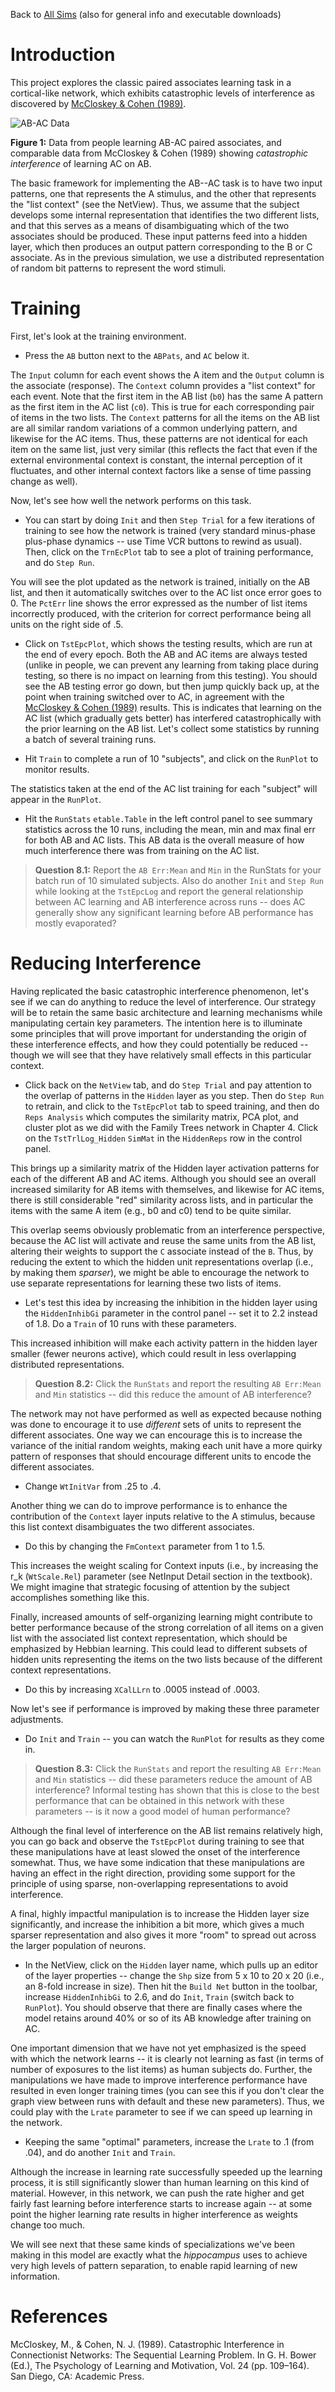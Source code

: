 Back to [All Sims](https://github.com/CompCogNeuro/sims) (also for general info and executable downloads)

# Introduction

This project explores the classic paired associates learning task in a cortical-like network, which exhibits catastrophic levels of interference as discovered by [McCloskey & Cohen (1989)](#references).

![AB-AC Data](fig_ab_ac_data_catinf.png?raw=true "AB-AC Data")

**Figure 1:** Data from people learning AB-AC paired associates, and comparable data from McCloskey & Cohen (1989) showing *catastrophic interference* of learning AC on AB.

The basic framework for implementing the AB--AC task is to have two input patterns, one that represents the A stimulus, and the other that represents the "list context" (see the NetView). Thus, we assume that the subject develops some internal representation that identifies the two different lists, and that this serves as a means of disambiguating which of the two associates should be produced. These input patterns feed into a hidden layer, which then produces an output pattern corresponding to the B or C associate. As in the previous simulation, we use a distributed representation of random bit patterns to represent the word stimuli.

# Training

First, let's look at the training environment.

* Press the `AB` button next to the `ABPats`, and `AC` below it.

The `Input` column for each event shows the A item and the `Output` column is the associate (response). The `Context` column provides a "list context" for each event. Note that the first item in the AB list (`b0`) has the same A pattern as the first item in the AC list (`c0`). This is true for each corresponding pair of items in the two lists. The `Context` patterns for all the items on the AB list are all similar random variations of a common underlying pattern, and likewise for the AC items. Thus, these patterns are not identical for each item on the same list, just very similar (this reflects the fact that even if the external environmental context is constant, the internal perception of it fluctuates, and other internal context factors like a sense of time passing change as well).

Now, let's see how well the network performs on this task.

* You can start by doing `Init` and then `Step Trial` for a few iterations of training to see how the network is trained (very standard minus-phase plus-phase dynamics -- use Time VCR buttons to rewind as usual). Then, click on the `TrnEcPlot` tab to see a plot of training performance, and do `Step Run`.

You will see the plot updated as the network is trained, initially on the AB list, and then it automatically switches over to the AC list once error goes to 0. The `PctErr` line shows the error expressed as the number of list items incorrectly produced, with the criterion for correct performance being all units on the right side of .5. 

* Click on `TstEpcPlot`, which shows the testing results, which are run at the end of every epoch.  Both the AB and AC items are always tested (unlike in people, we can prevent any learning from taking place during testing, so there is no impact on learning from this testing).  You should see the AB testing error go down, but then jump quickly back up, at the point when training switched over to AC, in agreement with the [McCloskey & Cohen (1989)](#references) results.  This is indicates that learning on the AC list (which gradually gets better) has interfered catastrophically with the prior learning on the AB list. Let's collect some statistics by running a batch of several training runs.

* Hit `Train` to complete a run of 10 "subjects", and click on the `RunPlot` to monitor results.

The statistics taken at the end of the AC list training for each "subject" will appear in the `RunPlot`.

* Hit the `RunStats` `etable.Table` in the left control panel to see summary statistics across the 10 runs, including the mean, min and max final err for both AB and AC lists. This AB data is the overall measure of how much interference there was from training on the AC list.

> **Question 8.1:** Report the `AB Err:Mean` and `Min` in the RunStats for your batch run of 10 simulated subjects. Also do another `Init` and `Step Run` while looking at the `TstEpcLog` and report the general relationship between AC learning and AB interference across runs -- does AC generally show any significant learning before AB performance has mostly evaporated?

# Reducing Interference

Having replicated the basic catastrophic interference phenomenon, let's see if we can do anything to reduce the level of interference. Our strategy will be to retain the same basic architecture and learning mechanisms while manipulating certain key parameters. The intention here is to illuminate some principles that will prove important for understanding the origin of these interference effects, and how they could potentially be reduced -- though we will see that they have relatively small effects in this particular context.

* Click back on the `NetView` tab, and do `Step Trial` and pay attention to the overlap of patterns in the `Hidden` layer as you step.  Then do `Step Run` to retrain, and click to the `TstEpcPlot` tab to speed training, and then do `Reps Analysis` which computes the similarity matrix, PCA plot, and cluster plot as we did with the Family Trees network in Chapter 4.  Click on the `TstTrlLog_Hidden` `SimMat` in the `HiddenReps` row in the control panel.

This brings up a similarity matrix of the Hidden layer activation patterns for each of the different AB and AC items.  Although you should see an overall increased similarity for AB items with themselves, and likewise for AC items, there is still considerable "red" similarity across lists, and in particular the items with the same A item (e.g., b0 and c0) tend to be quite similar.

This overlap seems obviously problematic from an interference perspective, because the AC list will activate and reuse the same units from the AB list, altering their weights to support the `C` associate instead of the `B`. Thus, by reducing the extent to which the hidden unit representations overlap (i.e., by making them *sparser*), we might be able to encourage the network to use separate representations for learning these two lists of items. 

* Let's test this idea by increasing the inhibition in the hidden layer using the `HiddenInhibGi` parameter in the  control panel -- set it to 2.2 instead of 1.8.  Do a `Train` of 10 runs with these parameters.

This increased inhibition will make each activity pattern in the hidden layer smaller (fewer neurons active), which could result in less overlapping distributed representations.

> **Question 8.2:** Click the `RunStats` and report the resulting `AB Err:Mean` and `Min` statistics -- did this reduce the amount of AB interference?

The network may not have performed as well as expected because nothing was done to encourage it to use *different* sets of units to represent the different associates. One way we can encourage this is to increase the variance of the initial random weights, making each unit have a more quirky pattern of responses that should encourage different units to encode the different associates.

* Change `WtInitVar` from .25 to .4.

Another thing we can do to improve performance is to enhance the contribution of the `Context` layer inputs relative to the A stimulus, because this list context disambiguates the two different associates.

* Do this by changing the `FmContext` parameter from 1 to 1.5.

This increases the weight scaling for Context inputs (i.e., by increasing the r_k (`WtScale.Rel`) parameter (see NetInput Detail section in the textbook). We might imagine that strategic focusing of attention by the subject accomplishes something like this.

Finally, increased amounts of self-organizing learning might contribute to better performance because of the strong correlation of all items on a given list with the associated list context representation, which should be emphasized by Hebbian learning. This could lead to different subsets of hidden units representing the items on the two lists because of the different context representations.

* Do this by increasing `XCalLLrn` to .0005 instead of .0003.

Now let's see if performance is improved by making these three parameter adjustments.

* Do `Init` and `Train` -- you can watch the `RunPlot` for results as they come in.

> **Question 8.3:** Click the `RunStats` and report the resulting `AB Err:Mean` and `Min` statistics -- did these parameters reduce the amount of AB interference?  Informal testing has shown that this is close to the best performance that can be obtained in this network with these parameters -- is it now a good model of human performance?

Although the final level of interference on the AB list remains relatively high, you can go back and observe the `TstEpcPlot` during training to see that these manipulations have at least slowed the onset of the interference somewhat. Thus, we have some indication that these manipulations are having an effect in the right direction, providing some support for the principle of using sparse, non-overlapping representations to avoid interference. 

A final, highly impactful manipulation is to increase the Hidden layer size significantly, and increase the inhibition a bit more, which gives a much sparser representation and also gives it more "room" to spread out across the larger population of neurons.

* In the NetView, click on the `Hidden` layer name, which pulls up an editor of the layer properties -- change the `Shp` size from 5 x 10 to 20 x 20 (i.e., an 8-fold increase in size).  Then hit the `Build Net` button in the toolbar, increase `HiddenInhibGi` to 2.6, and do `Init`, `Train` (switch back to `RunPlot`).  You should observe that there are finally cases where the model retains around 40% or so of its AB knowledge after training on AC. 

One important dimension that we have not yet emphasized is the speed with which the network learns -- it is clearly not learning as fast (in terms of number of exposures to the list items) as human subjects do. Further, the manipulations we have made to improve interference performance have resulted in even longer training times (you can see this if you don't clear the graph view between runs with default and these new parameters). Thus, we could play with the `Lrate` parameter to see if we can speed up learning in the network. 

* Keeping the same "optimal" parameters, increase the `Lrate` to .1 (from .04), and do another `Init` and `Train`.

Although the increase in learning rate successfully speeded up the learning process, it is still significantly slower than human learning on this kind of material.  However, in this network, we can push the rate higher and get fairly fast learning before interference starts to increase again -- at some point the higher learning rate results in higher interference as weights change too much.

We will see next that these same kinds of specializations we've been making in this model are exactly what the *hippocampus* uses to achieve very high levels of pattern separation, to enable rapid learning of new information.

# References

McCloskey, M., & Cohen, N. J. (1989). Catastrophic Interference in Connectionist Networks: The Sequential Learning Problem. In G. H. Bower (Ed.), The Psychology of Learning and Motivation, Vol. 24 (pp. 109–164). San Diego, CA: Academic Press.

